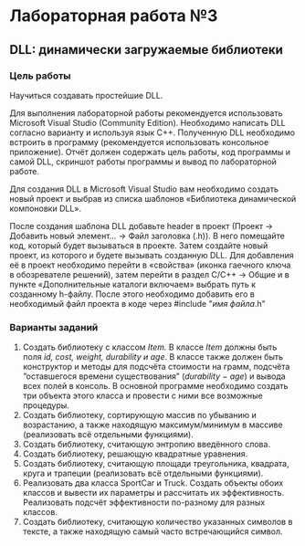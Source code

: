# Лабораторная работа №3 #

## DLL: динамически загружаемые библиотеки ##

### Цель работы ###

Научиться создавать простейшие DLL.

Для выполнения лабораторной работы рекомендуется использовать Microsoft Visual Studio (Community Edition). Необходимо написать DLL согласно варианту и используя язык C++. Полученную DLL необходимо встроить в программу (рекомендуется использовать консольное приложение). Отчёт должен содержать цель работы, код программы и самой DLL, скриншот работы программы и вывод по лабораторной работе.

Для создания DLL в Microsoft Visual Studio вам необходимо создать новый проект и выбрав из списка шаблонов «Библиотека динамической компоновки DLL».

После создания шаблона DLL добавьте header в проект (Проект -> Добавить новый элемент… -> Файл заголовка (.h)). В него помещайте код, который будет вызываться в проекте. Затем создайте новый проект, из которого и будете вызывать созданную DLL. Для добавления её в проект необходимо перейти в «свойства» (иконка гаечного ключа в обозревателе решений), затем перейти в раздел C/C++ -> Общие и в пункте «Дополнительные каталоги включаем» выбрать путь к созданному h-файлу. После этого необходимо добавить его в необходимый файл проекта в коде через #include "*имя файла*.h"

### Варианты заданий ###

1. Создать библиотеку с классом *Item.* В классе *Item* должны быть поля *id, cost, weight, durability и age*. В классе также должен быть конструктор и методы для подсчёта стоимости на грамм, подсчёта ”оставшегося времени существования” (*durability* $-$ *age*) и вывода всех полей в консоль. В основной программе необходимо создать три объекта этого класса и провести с ними все возможные процедуры.
2. Создать библиотеку, сортирующую массив по убыванию и возрастанию, а также находящую максимум/минимум в массиве (реализовать всё отдельными функциями).
3. Создать библиотеку, считающую энтропию введённого слова.
4. Создать библиотеку, решающую квадратные уравнения.
5. Создать библиотеку, считающую площади треугольника, квадрата, круга и трапеции (реализовать всё отдельными функциями).
6. Реализовать два класса SportCar и Truck. Создать объекты обоих классов и вывести их параметры и рассчитать их эффективность. Реализовать подсчёт эффективности по-разному для разных классов.
7. Создать библиотеку, считающую количество указанных символов в тексте, а также находящую самый часто встречающийся символ.
